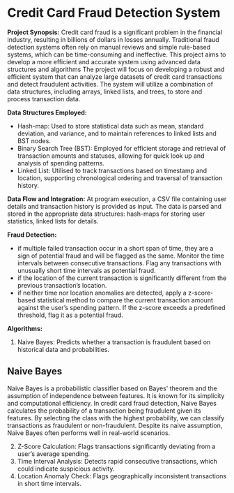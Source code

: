 # **Credit Card Fraud Detection System**

**Project Synopsis:** Credit card fraud is a significant problem in the financial industry, resulting in billions of dollars in losses annually. Traditional fraud detection systems often rely on manual reviews and simple rule-based systems, which can be time-consuming and ineffective. This project aims to develop a more efficient and accurate system using advanced data structures and algorithms
The project will focus on developing a robust and efficient system that can analyze large datasets of credit card transactions and detect fraudulent activities. The system will utilize a combination of data structures, including arrays, linked lists, and trees, to store and process transaction data.

**Data Structures Employed:**
- Hash-map: Used to store statistical data such as mean, standard deviation, and variance, and to maintain references to linked lists and BST nodes.
- Binary Search Tree (BST): Employed for efficient storage and retrieval of transaction amounts and statuses, allowing for quick look up and analysis of spending patterns.
- Linked List: Utilised to track transactions based on timestamp and location, supporting chronological ordering and traversal of transaction history.

**Data Flow and Integration:**
At program execution, a CSV file containing user details and transaction history is provided as input.
The data is parsed and stored in the appropriate data structures: hash-maps for storing user
statistics, linked lists for details.

**Fraud Detection:**
- if multiple failed transaction occur in a short span of time, they are a sign of potential fraud and will be flagged as the same.
Monitor the time intervals between consecutive transactions. Flag any transactions with unusually short time intervals as potential fraud.
- if the location of the current transaction is significantly different from the previous transaction’s location.
- if neither time nor location anomalies are detected, apply a z-score-based statistical method to compare the current transaction amount against the user’s spending pattern. If the z-score exceeds a predefined threshold, flag it as a potential fraud.

**Algorithms:**
1. Naive Bayes: Predicts whether a transaction is fraudulent based on historical data and probabilities.

## Naive Bayes
Naive Bayes is a probabilistic classifier based on Bayes' theorem and the assumption of independence between features. It is known for its simplicity and computational efficiency. In credit card fraud detection, Naive Bayes calculates the probability of a transaction being fraudulent given its features. By selecting the class with the highest probability, we can classify transactions as fraudulent or non-fraudulent. Despite its naive assumption, Naive Bayes often performs well in real-world scenarios.

2. Z-Score Calculation: Flags transactions significantly deviating from a user’s average spending.
3. Time Interval Analysis: Detects rapid consecutive transactions, which could indicate suspicious activity.
4. Location Anomaly Check: Flags geographically inconsistent transactions in short time intervals.
